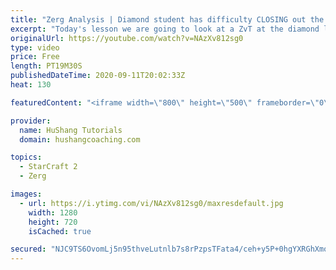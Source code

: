 ```yaml
---
title: "Zerg Analysis | Diamond student has difficulty CLOSING out the MATCH [Starcraft 2]"
excerpt: "Today's lesson we are going to look at a ZvT at the diamond level focusing on the Zerg Analysis. The zerg manages to get into a very strong position but has difficulty closing it out. Let's learn how we can approach this scenario better!  Zerg Analysis | Diamond student has difficulty CLOSING out the"
originalUrl: https://youtube.com/watch?v=NAzXv812sg0
type: video
price: Free
length: PT19M30S
publishedDateTime: 2020-09-11T20:02:33Z
heat: 130

featuredContent: "<iframe width=\"800\" height=\"500\" frameborder=\"0\" src=\"https://www.youtube.com/embed/NAzXv812sg0\" allow=\"accelerometer; autoplay; encrypted-media; gyroscope; picture-in-picture\" allowfullscreen></iframe>"

provider:
  name: HuShang Tutorials
  domain: hushangcoaching.com

topics:
  - StarCraft 2
  - Zerg

images:
  - url: https://i.ytimg.com/vi/NAzXv812sg0/maxresdefault.jpg
    width: 1280
    height: 720
    isCached: true

secured: "NJC9TS6OvomLj5n95thveLutnlb7s8rPzpsTFata4/ceh+y5P+0hgYXRGhXmoSmjF4uB9T8q82JSQqdDT78Okaq3mWVCJzEhlnp3HIn/sSIDyP/KveLLC5PXPFV4YbjO3DSU1XwQhZwTMx4TTdBmMbA6x0QP5bzA5pq0tYzJX8hSovVwog7uTpnVkdWQq2p9n7o2LvwT/ziMCn0DL4PtvUwLnvqgSkmoxRTb7M2xIJRSJrFq/+p5MtzyCjDQ9fBTJkZU8du1WHPrzqSJLvFahrB9FV4PixsRmJusEQ0Vu2meJrCp7oidEQIfTxnfWWUyRRvFQdG2lODAZEsK9e38+/ZObwgBejHg+D6pHe/dm2Z//3Kn0wXrR1pydjJR0tnKs3zRK8q2HMEKGfqRmjBwMwtwvbyJEdGsd5+0AW+ueOg=;4HQs9QG5DRXn1RZpEXECow=="
---
```



